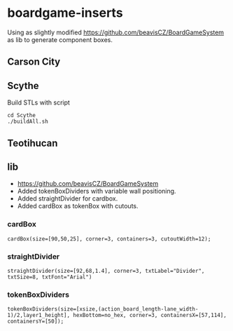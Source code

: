 # boardgame-inserts

Using as slightly modified https://github.com/beavisCZ/BoardGameSystem as lib to generate component boxes.

## Carson City

## Scythe
Build STLs with script
```
cd Scythe
./buildAll.sh
```

## Teotihucan

## lib
- https://github.com/beavisCZ/BoardGameSystem
- Added tokenBoxDividers with variable wall positioning.
- Added straightDivider for cardbox.
- Added cardBox as tokenBox with cutouts.

### cardBox
```
cardBox(size=[90,50,25], corner=3, containers=3, cutoutWidth=12);
```

### straightDivider
```
straightDivider(size=[92,68,1.4], corner=3, txtLabel="Divider", txtSize=8, txtFont="Arial")
```

### tokenBoxDividers
```
tokenBoxDividers(size=[xsize,(action_board_length-lane_width-1)/2,layer1_height], hexBottom=no_hex, corner=3, containersX=[57,114], containersY=[50]);
```

